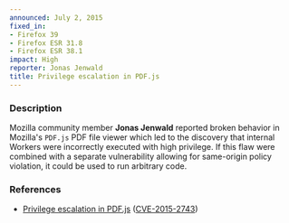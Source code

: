 ```yaml
---
announced: July 2, 2015
fixed_in:
- Firefox 39
- Firefox ESR 31.8
- Firefox ESR 38.1
impact: High
reporter: Jonas Jenwald
title: Privilege escalation in PDF.js
---
```


<h3>Description</h3>

<p>Mozilla community member <strong>Jonas Jenwald</strong> reported broken behavior in Mozilla's <code>PDF.js</code> PDF file viewer which led to the discovery that internal Workers were incorrectly executed with high privilege. If this flaw were combined with a separate vulnerability allowing for same-origin policy violation, it could be used to run arbitrary code.
</p>

<h3>References</h3>

<ul>
  <li><a href="https://bugzilla.mozilla.org/show_bug.cgi?id=1163109">
        Privilege escalation in PDF.js</a>
(<a href="http://cve.mitre.org/cgi-bin/cvename.cgi?name=CVE-2015-2743"
class="ex-ref">CVE-2015-2743</a>)</li>
</ul>



